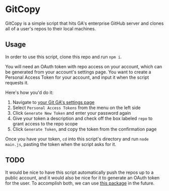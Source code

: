 # GitCopy

GitCopy is a simple script that hits GA's enterprise GitHub server and clones all of a user's repos to their local machines.

## Usage

In order to use this script, clone this repo and run `npm i`.

You will need an OAuth token with repo access on your account, which can be generated from your account's settings page. You want to create a Personal Access Token for your account, and input it when the script requests it.

Here's how you'd do it:

1. Navigate to [your Git GA's settings page](https://git.generalassemb.ly/settings/profile)
2. Select `Personal Access Tokens` from the menu on the left side
3. Click `Generate New Token` and enter your password again
4. Give your token a description and check off the box labeled `repo` to grant access to the repo scope
5. Click `Generate Token`, and copy the token from the confirmation page

Once you have your token, `cd` into this script's directory and run `node main.js`, pasting the token when the script asks for it.

## TODO

It would be nice to have this script automatically push the repos up to a public account, and it would also be nice for it to generate an OAuth token for the user. To accomplish both, we can use [this package](https://www.npmjs.com/package/github) in the future.
